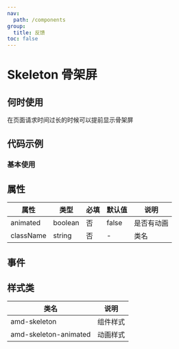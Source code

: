 ```yaml
---
nav:
  path: /components
group:
  title: 反馈
toc: false
---
```


# Skeleton 骨架屏

## 何时使用
在页面请求时间过长的时候可以提前显示骨架屏

## 代码示例

### 基本使用
<code src='../../demo/pages/Skeleton'></code>

## 属性 

| 属性 | 类型 | 必填 | 默认值 | 说明 |
| -----|-----|-----|-----|----- |
| animated | boolean | 否 | false | 是否有动画 |
| className | string | 否 | - | 类名 |

## 事件 



## 样式类 

| 类名 | 说明 |
| -----|----- |
| amd-skeleton | 组件样式 |
| amd-skeleton-animated | 动画样式 |


